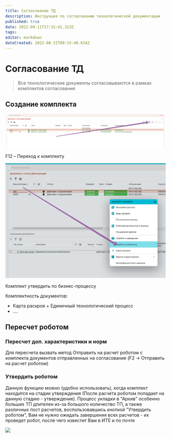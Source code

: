```yaml
---
title: Согласование ТД
description: Инструкция по согласованию технологической документации
published: true
date: 2022-09-11T17:31:41.313Z
tags: 
editor: markdown
dateCreated: 2022-08-31T09:15:40.634Z
---
```


# Согласование ТД

>Все технологические документы согласовываются в рамках комплектов согласования

## Создание комплекта

![](<../../../assets/4 (52).png>)

F12 – Переход к комплекту

![](<../../../assets/5 (73).png>)

Комплект утвердить по бизнес-процессу

Комплектность документов:

* Карта раскроя + Единичный технологический процесс
* ....

## Пересчет роботом

### Пересчет доп. характеристики и норм

Для пересчета вызвать метод Отправить на расчет роботом с комплекта документов отправленных на согласование (F2 -> Отправить на расчет роботом)

### Утвердить роботом

Данную функцию можно (удобно использовать), когда комплект находится на стадии утверждения (После расчета роботом попадает на данную стадию - утверждение). Процесс укладки в "Архив" особенно больших ТП длителен из-за большого количество ТП, а также различных пост расчетов, воспользовавшись кнопкой "Утвердить роботом", Вам не нужно ожидать завершения всех расчетов - их проведет робот, после чего известит Вам в ИТЕ и по почте

![](https://firebasestorage.googleapis.com/v0/b/gitbook-x-prod.appspot.com/o/spaces%2F-MBaL4-sguLCzbQd3FRY%2Fuploads%2F36uohOK15Ng147rJ89dI%2Ffile.jpeg?alt=media)

